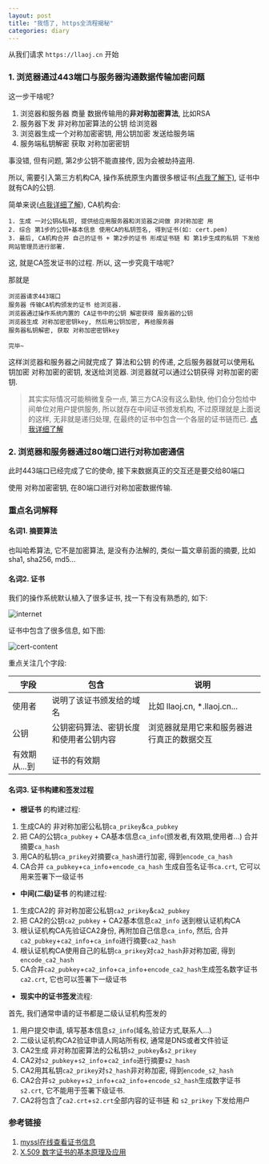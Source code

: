 ```yaml
---
layout: post
title: "我悟了, https全流程揭秘"
categories: diary
---
```


从我们请求 `https://llaoj.cn` 开始

### 1. 浏览器通过443端口与服务器沟通数据传输加密问题

这一步干啥呢?

1. 浏览器和服务器 商量 数据传输用的**非对称加密算法**, 比如RSA
2. 服务器下发 非对称加密算法的公钥 给浏览器
3. 浏览器生成一个对称加密密钥, 用公钥加密 发送给服务端
4. 服务端私钥解密 获取 对称加密密钥

事没错, 但有问题, 第2步公钥不能直接传, 因为会被劫持盗用. 

所以, 需要引入第三方机构CA, 操作系统原生内置很多根证书[(点我了解下)](#名词2-证书), 证书中就有CA的公钥. 

简单来说([点我详细了解](#名词3-证书构建和签发过程)), CA机构会:

```
1. 生成 一对公钥&私钥, 提供给应用服务器和浏览器之间做 非对称加密 用
2. 综合 第1步的公钥+基本信息 使用CA的私钥签名, 得到证书(如: cert.pem)
3. 最后, CA机构合并 自己的证书 + 第2步的证书 形成证书链 和 第1步生成的私钥 下发给网站管理员进行部署.
```

这,  就是CA签发证书的过程. 所以, 这一步究竟干啥呢?

那就是

```
浏览器请求443端口
服务器 传输CA机构颁发的证书 给浏览器. 
浏览器通过操作系统内置的 CA证书中的公钥 解密获得 服务器的公钥
浏览器生成 对称加密密钥key, 然后用公钥加密, 再给服务器
服务器私钥解密, 获取 对称加密密钥key

完毕~
```

这样浏览器和服务器之间就完成了 算法和公钥 的传递, 之后服务器就可以使用私钥加密 对称加密的密钥, 发送给浏览器. 浏览器就可以通过公钥获得 对称加密的密钥.

>其实实际情况可能稍微复杂一点, 第三方CA没有这么勤快, 他们会分包给中间单位对用户提供服务, 所以就存在中间证书颁发机构, 不过原理就是上面说的这样, 无非就是递归处理, 在最终的证书中包含一个各层的证书链而已. [点我详细了解](#名词3-证书构建和签发过程)

### 2. 浏览器和服务器通过80端口进行对称加密通信

此时443端口已经完成了它的使命, 接下来数据真正的交互还是要交给80端口

使用 对称加密密钥, 在80端口进行对称加密数据传输.


### 重点名词解释

#### 名词1. 摘要算法

也叫哈希算法, 它不是加密算法, 是没有办法解的, 类似一篇文章前面的摘要, 比如sha1, sha256, md5...

#### 名词2. 证书

我们的操作系统默认植入了很多证书, 找一下有没有熟悉的, 如下:

![internet](/images/https/internet.png)

证书中包含了很多信息, 如下图:

![cert-content](/images/https/cert-content.png)

重点关注几个字段:

|字段|包含|说明|
|-|-|-|
|使用者|说明了该证书颁发给的域名|比如 llaoj.cn, *.llaoj.cn...|
|公钥|公钥密码算法、密钥长度和使用者公钥内容|浏览器就是用它来和服务器进行真正的数据交互|
|有效期从...到|证书的有效期||

#### 名词3. 证书构建和签发过程

- **根证书** 的构建过程:

1. 生成CA的 非对称加密公私钥`ca_prikey`&`ca_pubkey`
2. 把 CA的公钥`ca_pubkey` + CA基本信息`ca_info`(颁发者,有效期,使用者...) 合并摘要`ca_hash`
3. 用CA的私钥`ca_prikey`对摘要`ca_hash`进行加密, 得到`encode_ca_hash`
4. CA合并 `ca_pubkey`+`ca_info`+`encode_ca_hash` 生成自签名证书`ca.crt`, 它可以用来签署下一级证书

- **中间(二级)证书** 的构建过程:

1. 生成CA2的 非对称加密公私钥`ca2_prikey`&`ca2_pubkey`
2. 把 CA2的公钥`ca2_pubkey` + CA2基本信息`ca2_info` 送到根认证机构CA
3. 根认证机构CA先验证CA2身份, 再附加自己信息`ca_info`, 然后, 合并`ca2_pubkey`+`ca2_info`+`ca_info`进行摘要`ca2_hash`
4. 根认证机构CA使用自己的私钥`ca_prikey`对`ca2_hash`非对称加密, 得到`encode_ca2_hash`
5. CA合并`ca2_pubkey`+`ca2_info`+`ca_info`+`encode_ca2_hash`生成签名数字证书`ca2.crt`, 它也可以签署下一级证书

- **现实中的证书签发**流程:

首先, 我们通常申请的证书都是二级认证机构签发的

1. 用户提交申请, 填写基本信息`s2_info`(域名,验证方式,联系人...)
2. 二级认证机构CA2验证申请人网站所有权, 通常是DNS或者文件验证
3. CA2生成 非对称加密算法的公私钥`s2_pubkey`&`s2_prikey`
4. CA2对`s2_pubkey`+`s2_info`+`ca2_info`进行摘要`s2_hash`
5. CA2用其私钥`ca2_prikey`对`s2_hash`非对称加密, 得到`encode_s2_hash`
6. CA2合并`s2_pubkey`+`s2_info`+`ca2_info`+`encode_s2_hash`生成数字证书`s2.crt`, 它不能用于签署下级证书.
7. CA2将包含了`ca2.crt`+`s2.crt`全部内容的证书链 和 `s2_prikey` 下发给用户

### 参考链接

1. [myssl在线查看证书信息](https://myssl.com/cert_decode.html)
2. [X.509 数字证书的基本原理及应用](https://zhuanlan.zhihu.com/p/36832100)